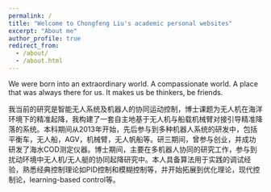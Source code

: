 ```yaml
---
permalink: /
title: "Welcome to Chongfeng Liu's academic personal websites"
excerpt: "About me"
author_profile: true
redirect_from: 
  - /about/
  - /about.html
---
```


We were born into an extraordinary world. A compassionate world. A place that was always there for us. It makes us be thinkers, be friends.


我当前的研究是智能无人系统及机器人的协同运动控制，博士课题为无人机在海洋环境下的精准起降，我构建了一套自主地基于无人机与船载机械臂对接引导精准降落的系统。本科期间从2013年开始，先后参与到多种机器人系统的研发中，包括平衡车，无人船，AGV，机械臂，无人帆船等。研三期间，曾参与创业，并成功研发了海水COD测定仪器。博士期间，主要在多机器人协同的研究工作，参与到扰动环境中无人机/无人艇的协同起降研究中。本人具备算法用于实践的调试经验，熟悉经典控制理论如PID控制和模糊控制等，并开始拓展到优化理论，现代控制论，learning-based control等。
